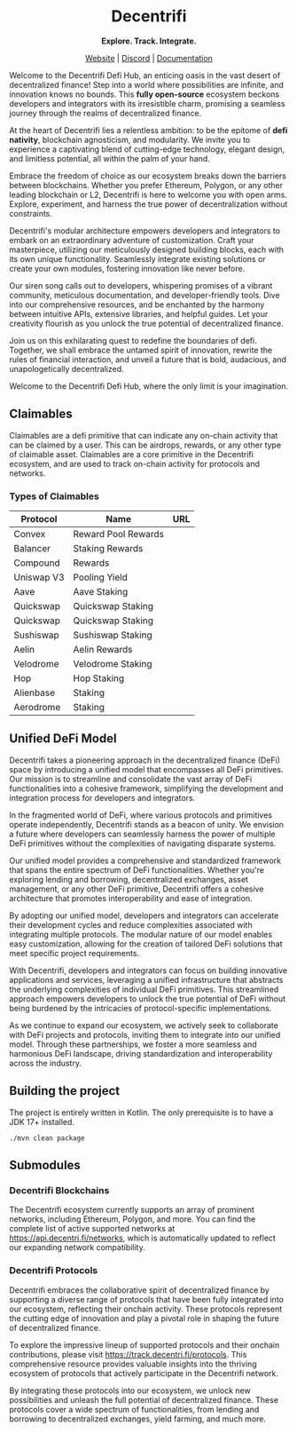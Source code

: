 

<div align="center">

# **Decentrifi**

 **Explore. Track. Integrate.**

[Website](https://decentri.fi) | [Discord](https://discord.gg/D95VSCCX) | [Documentation](https://docs.decentri.fi) 

</div>

Welcome to the Decentrifi Defi Hub, an enticing oasis in the vast desert of decentralized finance! Step into a world where possibilities are infinite, and innovation knows no bounds. This **fully open-source** ecosystem beckons developers and integrators with its irresistible charm, promising a seamless journey through the realms of decentralized finance.

At the heart of Decentrifi lies a relentless ambition: to be the epitome of **defi nativity**, blockchain agnosticism, and modularity. We invite you to experience a captivating blend of cutting-edge technology, elegant design, and limitless potential, all within the palm of your hand.

Embrace the freedom of choice as our ecosystem breaks down the barriers between blockchains. 
Whether you prefer Ethereum, Polygon, or any other leading blockchain or L2, Decentrifi is here to welcome you with open arms. Explore, experiment, and harness the true power of decentralization without constraints.

Decentrifi's modular architecture empowers developers and integrators to embark on an extraordinary adventure of customization. Craft your masterpiece, utilizing our meticulously designed building blocks, each with its own unique functionality. Seamlessly integrate existing solutions or create your own modules, fostering innovation like never before.

Our siren song calls out to developers, whispering promises of a vibrant community, meticulous documentation, and developer-friendly tools. Dive into our comprehensive resources, and be enchanted by the harmony between intuitive APIs, extensive libraries, and helpful guides. Let your creativity flourish as you unlock the true potential of decentralized finance.

Join us on this exhilarating quest to redefine the boundaries of defi. Together, we shall embrace the untamed spirit of innovation, rewrite the rules of financial interaction, and unveil a future that is bold, audacious, and unapologetically decentralized. 

Welcome to the Decentrifi Defi Hub, where the only limit is your imagination.

## Claimables

Claimables are a defi primitive that can indicate any on-chain activity that can be claimed by a user. This can be airdrops, rewards, or any other type of claimable asset. Claimables are a core primitive in the Decentrifi ecosystem, and are used to track on-chain activity for protocols and networks.

### Types of Claimables

| Protocol   | Name                | URL |
|------------|---------------------|-----|
| Convex     | Reward Pool Rewards |     |
| Balancer   | Staking Rewards     |     |
| Compound   | Rewards             |     |        
| Uniswap V3 | Pooling Yield       |     |        
| Aave       | Aave Staking        |     |        
| Quickswap  | Quickswap Staking   |     |        
| Quickswap  | Quickswap Staking   |     |        
| Sushiswap  | Sushiswap Staking   |     |        
| Aelin      | Aelin Rewards       |     |        
| Velodrome  | Velodrome Staking   |     |        
| Hop        | Hop Staking         |     |        
| Alienbase  | Staking             |     |        
| Aerodrome  |  Staking            |     |


## Unified DeFi Model

Decentrifi takes a pioneering approach in the decentralized finance (DeFi) space by introducing a unified model that encompasses all DeFi primitives. Our mission is to streamline and consolidate the vast array of DeFi functionalities into a cohesive framework, simplifying the development and integration process for developers and integrators.

In the fragmented world of DeFi, where various protocols and primitives operate independently, Decentrifi stands as a beacon of unity. We envision a future where developers can seamlessly harness the power of multiple DeFi primitives without the complexities of navigating disparate systems.

Our unified model provides a comprehensive and standardized framework that spans the entire spectrum of DeFi functionalities. Whether you're exploring lending and borrowing, decentralized exchanges, asset management, or any other DeFi primitive, Decentrifi offers a cohesive architecture that promotes interoperability and ease of integration.

By adopting our unified model, developers and integrators can accelerate their development cycles and reduce complexities associated with integrating multiple protocols. The modular nature of our model enables easy customization, allowing for the creation of tailored DeFi solutions that meet specific project requirements.

With Decentrifi, developers and integrators can focus on building innovative applications and services, leveraging a unified infrastructure that abstracts the underlying complexities of individual DeFi primitives. This streamlined approach empowers developers to unlock the true potential of DeFi without being burdened by the intricacies of protocol-specific implementations.

As we continue to expand our ecosystem, we actively seek to collaborate with DeFi projects and protocols, inviting them to integrate into our unified model. Through these partnerships, we foster a more seamless and harmonious DeFi landscape, driving standardization and interoperability across the industry.

## Building the project

The project is entirely written in Kotlin. The only prerequisite is to have a JDK 17+ installed.

```shell
./mvn clean package
```

## Submodules

### Decentrifi Blockchains

The Decentrifi ecosystem currently supports an array of prominent networks, including Ethereum, Polygon, and more. You can find the complete list of active supported networks at https://api.decentri.fi/networks, which is automatically updated to reflect our expanding network compatibility.

### Decentrifi Protocols

Decentrifi embraces the collaborative spirit of decentralized finance by supporting a diverse range of protocols that have been fully integrated into our ecosystem, reflecting their onchain activity. These protocols represent the cutting edge of innovation and play a pivotal role in shaping the future of decentralized finance.

To explore the impressive lineup of supported protocols and their onchain contributions, please visit https://track.decentri.fi/protocols. This comprehensive resource provides valuable insights into the thriving ecosystem of protocols that actively participate in the Decentrifi network.

By integrating these protocols into our ecosystem, we unlock new possibilities and unleash the full potential of decentralized finance. These protocols cover a wide spectrum of functionalities, from lending and borrowing to decentralized exchanges, yield farming, and much more.

